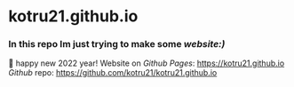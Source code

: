 # kotru21.github.io
### In this repo Im just trying to make some *website:)*  
:tada: happy new 2022 year!
Website on _Github Pages_: https://kotru21.github.io  
_Github_ repo: https://github.com/kotru21/kotru21.github.io 
